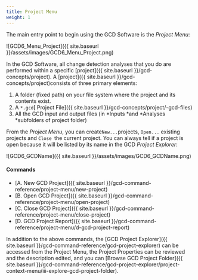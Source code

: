 ```yaml
---
title: Project Menu
weight: 1
---
```


The main entry point to begin using the GCD Software is the *Project Menu*:

![GCD6_Menu_Project]({{ site.baseurl }}/assets/images/GCD6_Menu_Project.png)

In the GCD Software, all change detection analyses that you do are performed within a specific [project]({{ site.baseurl }}/gcd-concepts/project). A [project]({{ site.baseurl }}/gcd-concepts/project)consists of three primary elements:

1. A folder (fixed path) on your file system where the project and its contents exist.
2. A `*.gcd`[ Project File]({{ site.baseurl }}/gcd-concepts/project/-gcd-files)
3. All the GCD input and output files (in *Inputs *and *Analyses *subfolders of project folder)

From the *Project Menu*, you can create` New... `projects, `Open...` existing projects and `Close `the current project. You can always tell if a project is open because it will be listed by its name in the GCD *Project Explorer*:

![GCD6_GCDName]({{ site.baseurl }}/assets/images/GCD6_GCDName.png)

#### Commands

- [A. New GCD Project]({{ site.baseurl }}/gcd-command-reference/project-menu/new-project)
- [B. Open GCD Project]({{ site.baseurl }}/gcd-command-reference/project-menu/open-project)
- [C. Close GCD Project]({{ site.baseurl }}/gcd-command-reference/project-menu/close-project)
- [D. GCD Project Report]({{ site.baseurl }}/gcd-command-reference/project-menu/d-gcd-project-report)

In addition to the above commands, the [GCD Project Explorer]({{ site.baseurl }}/gcd-command-reference/gcd-project-explorer) can be accessed from the Project Menu, the Project Properties can be reviewed and the description edited, and you can [Browse GCD Project Folder]({{ site.baseurl }}/gcd-command-reference/gcd-project-explorer/project-context-menu/iii-explore-gcd-project-folder).

